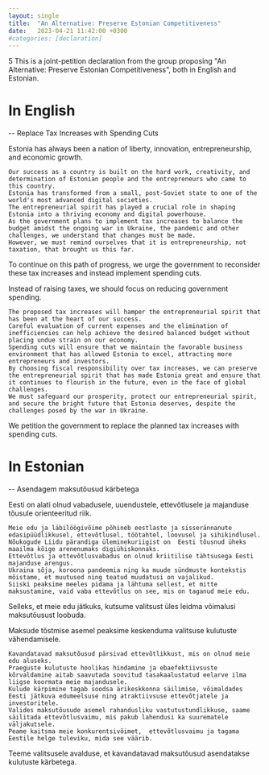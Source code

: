 ```yaml
---
layout: single
title:  "An Alternative: Preserve Estonian Competitiveness"
date:   2023-04-21 11:42:00 +0300
#categories: [declaration]
---
```

5
This is a joint-petition declaration from the group proposing "An Alternative: Preserve Estonian Competitiveness", both
in English and Estonian.

# In English

-- Replace Tax Increases with Spending Cuts

Estonia has always been a nation of liberty, innovation, entrepreneurship, and economic growth.

    Our success as a country is built on the hard work, creativity, and determination of Estonian people and the entrepreneurs who came to this country.
    Estonia has transformed from a small, post-Soviet state to one of the world's most advanced digital societies.
    The entrepreneurial spirit has played a crucial role in shaping Estonia into a thriving economy and digital powerhouse.
    As the government plans to implement tax increases to balance the budget amidst the ongoing war in Ukraine, the pandemic and other challenges, we understand that changes must be made.
    However, we must remind ourselves that it is entrepreneurship, not taxation, that brought us this far.

To continue on this path of progress, we urge the government to reconsider these tax increases and instead implement spending cuts.

Instead of raising taxes, we should focus on reducing government spending.

    The proposed tax increases will hamper the entrepreneurial spirit that has been at the heart of our success.
    Careful evaluation of current expenses and the elimination of inefficiencies can help achieve the desired balanced budget without placing undue strain on our economy.
    Spending cuts will ensure that we maintain the favorable business environment that has allowed Estonia to excel, attracting more entrepreneurs and investors.
    By choosing fiscal responsibility over tax increases, we can preserve the entrepreneurial spirit that has made Estonia great and ensure that it continues to flourish in the future, even in the face of global challenges.
    We must safeguard our prosperity, protect our entrepreneurial spirit, and secure the bright future that Estonia deserves, despite the challenges posed by the war in Ukraine.

We petition the government to replace the planned tax increases with spending cuts.

# In Estonian

-- Asendagem maksutõusud kärbetega

Eesti on alati olnud vabadusele, uuendustele, ettevõtlusele ja majanduse tõusule orienteeritud  riik.

    Meie edu ja läbilöögivõime põhineb eestlaste ja sisserännanute edasipüüdlikkusel, ettevõtlusel, töötahtel, loovusel ja sihikindlusel.
    Nõukogude Liidu pärandiga üleminekuriigist on  Eesti tõusnud üheks maailma kõige arenenumaks digiühiskonnaks.
    Ettevõtlus ja ettevõtlusvabadus on olnud kriitilise tähtsusega Eesti majanduse arengus.
    Ukraina sõja, koroona pandeemia ning ka muude sündmuste kontekstis mõistame, et muutused ning teatud muudatusi on vajalikud.
    Siiski peaksime meeles pidama ja lähtuma sellest, et mitte maksustamine, vaid vaba ettevõtlus on see, mis on taganud meie edu.

Selleks, et meie edu jätkuks, kutsume valitsust üles leidma võimalusi maksutõusust loobuda.

Maksude tõstmise asemel peaksime keskenduma valitsuse kulutuste vähendamisele.

    Kavandatavad maksutõusud pärsivad ettevõtlikkust, mis on olnud meie edu aluseks.
    Praeguste kulutuste hoolikas hindamine ja ebaefektiivsuste kõrvaldamine aitab saavutada soovitud tasakaalustatud eelarve ilma liigse koormata meie majandusele.
    Kulude kärpimine tagab soodsa ärikeskkonna säilimise, võimaldades  Eesti jätkuva edumeelsuse ning atraktiivsuse ettevõtjatele ja investoritele.
    Valides maksutõusude asemel rahandusliku vastutustundlikkuse, saame säilitada ettevõtlusvaimu, mis pakub lahendusi ka suurematele väljakutsele.
    Peame kaitsma meie konkurentsivõimet,  ettevõtlusvaimu ja tagama Eestile helge tuleviku, mida see väärib.

Teeme valitsusele avalduse, et kavandatavad maksutõusud asendatakse kulutuste kärbetega.
